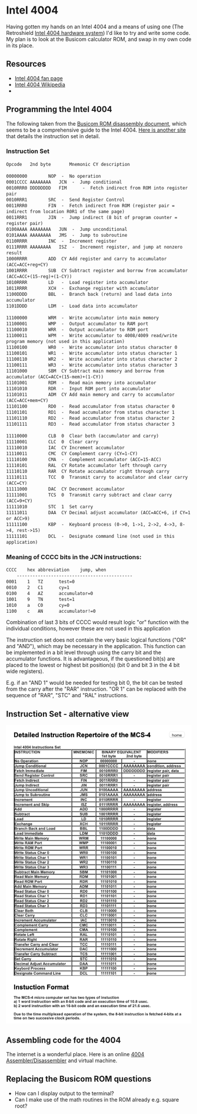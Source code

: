 # Intel 4004

Having gotten my hands on an Intel 4004 and a means of using one (The Retroshield [Intel 4004 hardware system](https://gitlab.com/8bitforce/retroshield-hw)) I'd like to try and write some code. My plan is to look at the Busicom calculator ROM, and swap in my own code in its place.

## Resources

* [Intel 4004 fan page](https://www.4004.com)
* [Intel 4004 Wikipedia](https://en.wikipedia.org/wiki/Intel_4004)
* 

## Programming the Intel 4004

The following taken from the [Busicom ROM disassembly document](https://www.4004.com/2009/Busicom-141PF-Calculator_asm_rel-1-0-1.txt), which seems to be a comprehensive guide to the Intel 4004. [Here is another site](http://e4004.szyc.org/iset.html) that details the instruction set in detail.

### Instruction Set
```
Opcode   2nd byte 		Mnemonic CY	description

00000000		NOP	 -	No operation
0001CCCC AAAAAAAA	JCN	 -	Jump conditional
0010RRR0 DDDDDDDD	FIM      -	Fetch indirect from ROM into register pair
0010RRR1		SRC	 -	Send Register Control
0011RRR0		FIN	 -	Fetch indirect from ROM (register pair = indirect from location R0R1 of the same page)
0011RRR1		JIN	 -	Jump indirect (8 bit of program counter = register pair)
0100AAAA AAAAAAAA	JUN	 -	Jump unconditional
0101AAAA AAAAAAAA	JMS	 -	Jump to subroutine
0110RRRR		INC	 -	Increment register
0111RRRR AAAAAAAA	ISZ	 -	Increment register, and jump at nonzero result
1000RRRR		ADD	 CY	Add register and carry to accumulator (ACC=ACC+reg+CY)
1001RRRR		SUB	 CY	Subtract register and borrow from accumulator (ACC=ACC+(15-reg)+(1-CY))
1010RRRR		LD	 -	Load register into accumulator
1011RRRR		XCH	 -	Exchange register with accumulator
1100DDDD		BBL	 -	Branch back (return) and load data into accumulator
1101DDDD		LDM	 -	Load data into accumulator

11100000		WRM	 -	Write accumulator into main memory
11100001		WMP	 -	Output accumulator to RAM port
11100010		WRR	 -	Output accumulator to ROM port
11100011		WPM	 -	Write accumulator to 4008/4009 read/write program memory (not used in this application)
11100100		WR0	 -	Write accumulator into status character 0
11100101		WR1	 -	Write accumulator into status character 1
11100110		WR2	 -	Write accumulator into status character 2
11100111		WR3	 -	Write accumulator into status character 3
11101000		SBM	 CY	Subtract main memory and borrow from accumulator (ACC=ACC+(15-mem)+(1-CY))
11101001		RDM	 -	Read main memory into accumulator
11101010		RDR	 -	Input ROM port into accumulator
11101011		ADM	 CY	Add main memory and carry to accumulator (ACC=ACC+mem+CY)
11101100		RD0	 -	Read accumulator from status character 0
11101101		RD1	 -	Read accumulator from status character 1
11101110		RD2	 -	Read accumulator from status character 2
11101111		RD3	 -	Read accumulator from status character 3

11110000		CLB	 0	Clear both (accumulator and carry)
11110001		CLC	 0	Clear carry
11110010		IAC	 CY	Increment accumulator
11110011		CMC	 CY	Complement carry (CY=1-CY)
11110100		CMA	 -	Complement accumulator (ACC=15-ACC)
11110101		RAL	 CY	Rotate accumulator left through carry
11110110		RAR	 CY	Rotate accumulator right through carry
11110111		TCC	 0	Transmit carry to accumulator and clear carry (ACC=CY)
11111000		DAC	 CY	Decrement accumulator
11111001		TCS	 0	Transmit carry subtract and clear carry (ACC=9+CY)
11111010		STC	 1	Set carry
11111011		DAA	 CY	Decimal adjust accumulator (ACC=ACC+6, if CY=1 or ACC>9)
11111100		KBP	 -	Keyboard process (0->0, 1->1, 2->2, 4->3, 8->4, rest->15)
11111101		DCL	 -	Designate command line (not used in this application)
```

### Meaning of CCCC bits in the JCN instructions:
```
CCCC	hex	abbreviation	jump, when
	--------------------------------------------
0001	1	TZ		test=0
0010	2	C1		cy=1
0100	4	AZ		accumulator=0
1001	9	TN		test=1
1010	a	C0		cy=0
1100	c	AN		accumulator!=0
```

Combination of last 3 bits of CCCC would result logic "or" function with the individual conditions, however these are not used in
this application

The instruction set does not contain the very basic logical functions ("OR" and "AND"), which may be necessary in the application.
This function can be implemented in a bit level through using the carry bit and the accumulator functions. It is advantageous, if the questioned bit(s) are placed to the lowest or highest bit position(s) (bit 0 and bit 3 in the 4 bit wide registers).

E.g. if an "AND 1" would be needed for testing bit 0, the bit can be tested from the carry after the "RAR" instruction.
"OR 1" can be replaced with the sequence of "RAR", "STC" and "RAL" instructions.


## Instruction Set - alternative view

![](insset.png)

## Assembling code for the 4004

The internet is a wonderful place. Here is an online [4004 Assembler/Disassembler](http://e4004.szyc.org/asm.html) and virtual machine.

## Replacing the Busicom ROM questions

* How can I display output to the terminal?
* Can I make use of the math routines in the ROM already e.g. square root?

